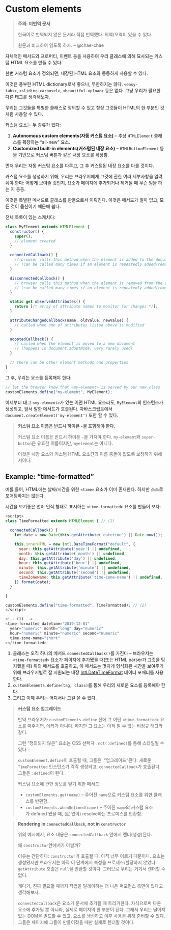 # Custom elements

>**주의: 미번역 문서**
>
>한국어로 번역되지 않은 문서라 직접 번역했다. 의역/오역이 있을 수 있다.
>
>원문과 비교하여 읽도록 하자. 
>– @chae-chae

자체적인 메서드와 프로퍼티, 이벤트 등을 사용하여 우리 클래스에 의해 묘사되는 커스텀 HTML 요소를 만들 수 있다.

한번 커스텀 요소가 정의되면, 내장된 HTML 요소와 동등하게 사용할 수 있다.

이것은 풍부한 HTML dictionary로서 좋으나, 무한하지는 않다. `<easy-tabs>`, `<sliding-carousel>`, `<beautiful-upload>` 등은 없다. 그냥 우리가 필요한 다른 태그를 생각해보자.

우리는 그것들을 특별한 클래스로 정의할 수 있고 항상 그것들이 HTML의 한 부분인 것처럼 사용할 수 있다.

커스텀 요소는 두 종류가 있다:

1. **Autonomous custom elements(자동 커스텀 요소)** – 추상 `HTMLElement` 클래스를 확장하는 “all-new” 요소.
2. **Customized built-in elements(커스텀된 내장 요소)** – `HTMLButtonElement` 등을 기반으로 커스텀 버튼과 같은 내장 요소를 확장함.

먼저 우리는 자동 커스텀 요소를 다루고, 그 후 커스텀된 내장 요소를 다룰 것이다.

커스텀 요소를 생성하기 위해, 우리는 브라우저에게 그것에 관한 여러 세부사항을 알려줘야 한다: 어떻게 보여줄 것인지, 요소가 페이지에 추가되거나 제거될 때 무슨 일을 하는 지 등등.

이것은 특별한 메서드로 클래스를 만듦으로서 이뤄진다. 이것은 메서드가 얼마 없고, 모든 것이 옵션이기 때문에 쉽다.

전체 목록이 있는 스케치다:

```js
class MyElement extends HTMLElement {
  constructor() {
    super();
    // element created
  }

  connectedCallback() {
    // browser calls this method when the element is added to the document
    // (can be called many times if an element is repeatedly added/removed)
  }

  disconnectedCallback() {
    // browser calls this method when the element is removed from the document
    // (can be called many times if an element is repeatedly added/removed)
  }

  static get observedAttributes() {
    return [/* array of attribute names to monitor for changes */];
  }

  attributeChangedCallback(name, oldValue, newValue) {
    // called when one of attributes listed above is modified
  }

  adoptedCallback() {
    // called when the element is moved to a new document
    // (happens in document.adoptNode, very rarely used)
  }

  // there can be other element methods and properties
}
```

그 후, 우리는 요소를 등록해야 한다:

```js
// let the browser know that <my-element> is served by our new class
customElements.define("my-element", MyElement);
```

이제부터 태그 `<my-element>`가 있는 어떤 HTML 요소라도, `MyElement`의 인스턴스가 생성되고, 앞서 말한 메서드가 호출된다. 자바스크립트에서 `document.createElement('my-element')` 또한 할 수 있다.

>**커스텀 요소 이름은 반드시 하이픈 `-`을 포함해야 한다.**
>
>커스텀 요소 이름은 반드시 하이픈 `-`을 가져야 한다. `my-element`와 `super-button`은 유효한 이름이지만, `myelement`는 아니다.
>
>이것은 내장 요소와 커스텀 HTML 요소간의 이름 충돌이 없도록 보장하기 위해서이다.

## Example: “time-formatted”

예를 들어, HTML에는 날짜/시간을 위한 `<time>` 요소가 이미 존재한다. 하지만 스스로 포매팅하지는 않는다.

시간을 보기좋은 언어 인식 형태로 표시하는 `<time-formatted>` 요소를 만들어 보자:

```js
<script>
class TimeFormatted extends HTMLElement { // (1)

  connectedCallback() {
    let date = new Date(this.getAttribute('datetime') || Date.now());

    this.innerHTML = new Intl.DateTimeFormat("default", {
      year: this.getAttribute('year') || undefined,
      month: this.getAttribute('month') || undefined,
      day: this.getAttribute('day') || undefined,
      hour: this.getAttribute('hour') || undefined,
      minute: this.getAttribute('minute') || undefined,
      second: this.getAttribute('second') || undefined,
      timeZoneName: this.getAttribute('time-zone-name') || undefined,
    }).format(date);
  }

}

customElements.define("time-formatted", TimeFormatted); // (2)
</script>

<!-- (3) -->
<time-formatted datetime="2019-12-01"
  year="numeric" month="long" day="numeric"
  hour="numeric" minute="numeric" second="numeric"
  time-zone-name="short"
></time-formatted>
```

1. 클래스는 오직 하나의 메서드 `connectedCallback()`를 가진다 – 브라우저는 `<time-formatted>` 요소가 페이지에 추가됐을 때(또는 HTML parser가 그것을 탐지했을 때) 위의 메서드를 호출하고, 이 메서드는 멋지게 형식화된 시간을 보여주기 위해 브라우저별로 잘 지원되는 내장 [Intl.DateTimeFormat](https://developer.mozilla.org/en-US/docs/Web/JavaScript/Reference/Global_Objects/DateTimeFormat) 데이터 포매터를 사용한다.
2. `customElements.define(tag, class)`를 통해 우리의 새로운 요소를 등록해야 한다.
3. 그리고 이제 우리는 어디서나 그걸 쓸 수 있다.

>**커스텀 요소 업그레이드**
>
>만약 브라우저가 `customElements.define` 전에 그 어떤 `<time-formatted>` 요소를 마주치면, 에러가 아니다. 하지만 그 요소는 아직 알 수 없는 비정규 태그와 같다.
>
>그런 “정의되지 않은” 요소는 CSS 선택자 `:not(:defined)`를 통해 스타일될 수 있다.
>
>`customElement.define`이 호출될 때, 그들은  “업그레이드“된다: 새로운 `TimeFormatted` 인스턴스가 각각 생성되고, `connectedCallback`가 호출된다. 그들은 `:defined`이 된다.
>
>커스텀 요소에 관한 정보를 얻기 위한 메서드:
>- `customElements.get(name)` – 주어진 `name`으로 커스텀 요소를 위한 클래스를 반환함.
>- `customElements.whenDefined(name)` – 주어진 `name`의 커스텀 요소가 defined 됐을 때, (값 없이) resolve하는 프로미스를 반환함.

>**Rendering in `connectedCallback`, not in `constructor`**
>
>위의 예시에서, 요소 내용은 `connectedCallback` 안에서 렌더(생성)된다.
>
>왜 `constructor`안에서가 아닐까?
>
>이유는 간단하다: `constructor`가 호출될 때, 아직 너무 이르기 때문이다. 요소는 생성됐지만 브라우저는 아직 이 단계에서 속성을 프로세스/할당하지 않았다: `getAttribute` 호출은 `null`을 반환할 것이다. 그러므로 우리는 거기서 렌더할 수 없다.
>
>게다가, 진짜 필요할 때까지 작업을 딜레이하는 더 나은 퍼포먼스 측면이 있다고 생각해보자.
>
>`connectedCallback`은 요소가 문서에 추가될 때 트리거한다. 자식으로써 다른 요소에 추가될 뿐 아니라, 실제로 페이지의 한 부분이 된다. 그래서 우리는 떨어져있는 DOM을 빌드할 수 있고, 요소를 생성하고 이후 사용을 위해 준비할 수 있다. 그들은 페이지에 그들이 만들어졌을 때만 실제로 렌더될 것이다.